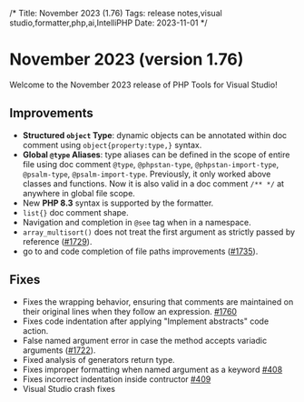 /*
Title: November 2023 (1.76)
Tags: release notes,visual studio,formatter,php,ai,IntelliPHP
Date: 2023-11-01
*/

# November 2023 (version 1.76)

Welcome to the November 2023 release of PHP Tools for Visual Studio!

## Improvements

- **Structured `object` Type**: dynamic objects can be annotated within doc comment using `object{property:type,}` syntax.
- **Global `@type` Aliases**: type aliases can be defined in the scope of entire file using doc comment `@type`, `@phpstan-type`, `@phpstan-import-type`, `@psalm-type`, `@psalm-import-type`. Previously, it only worked above classes and functions. Now it is also valid in a doc comment `/** */` at anywhere in global file scope.
- New **PHP 8.3** syntax is supported by the formatter.
- `list{}` doc comment shape.
- Navigation and completion in `@see` tag when in a namespace.
- `array_multisort()` does not treat the first argument as strictly passed by reference ([#1729](https://community.devsense.com/d/1729)).
- go to and code completion of file paths improvements ([#1735](https://community.devsense.com/d/1735)).

## Fixes

- Fixes the wrapping behavior, ensuring that comments are maintained on their original lines when they follow an expression. [#1760](https://community.devsense.com/d/1760-php-format-codestyle-psr-12-makes-my-comments-borken)
- Fixes code indentation after applying "Implement abstracts" code action.
- False named argument error in case the method accepts variadic arguments ([#1722](https://community.devsense.com/d/1722)).
- Fixed analysis of generators return type.
- Fixes improper formatting when named argument as a keyword [#408](https://github.com/DEVSENSE/phptools-docs/issues/408)
- Fixes incorrect indentation inside contructor [#409](https://github.com/DEVSENSE/phptools-docs/issues/409)
- Visual Studio crash fixes